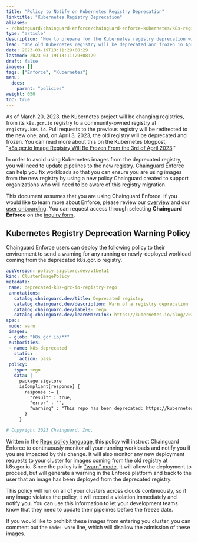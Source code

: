```yaml
---
title: "Policy to Notify on Kubernetes Registry Deprecation"
linktitle: "Kubernetes Registry Deprecation"
aliases:
- /chainguard/chainguard-enforce/chainguard-enforce-kubernetes/k8s-registry-deprecation-policy/
type: "article"
description: "How to prepare for the Kubernetes registry deprecation with Chainguard Enforce"
lead: "The old Kubernetes registry will be deprecated and frozen in April 2023"
date: 2023-03-19T13:11:29+08:29
lastmod: 2023-03-19T13:11:29+08:29
draft: false
images: []
tags: ["Enforce", "Kubernetes"]
menu:
  docs:
    parent: "policies"
weight: 050
toc: true
---
```


As of March 20, 2023, the Kubernetes project will be changing registries, from its `k8s.gcr.io` registry to a community-owned registry at `registry.k8s.io`. Pull requests to the previous registry will be redirected to the new one, and, on April 3, 2023, the old registry will be deprecated and frozen. You can read more about this on the Kubernetes blogpost, "[k8s.gcr.io Image Registry Will Be Frozen From the 3rd of April 2023](https://kubernetes.io/blog/2023/02/06/k8s-gcr-io-freeze-announcement/)."

In order to avoid using Kubernetes images from the deprecated registry, you will need to update pipelines to the new registry. Chainguard Enforce can help you fix workloads so that you can ensure you are using images from the new registry by using a new policy Chainguard created to support organizations who will need to be aware of this registry migration.

This document assumes that you are using Chainguard Enforce. If you would like to learn more about Enforce, please review our [overview](/chainguard/chainguard-enforce/chainguard-enforce-kubernetes/enforce-overview/) and our [user onboarding](/chainguard/chainguard-enforce/chainguard-enforce-kubernetes/chainguard-enforce-user-onboarding/). You can request access through selecting **Chainguard Enforce** on the [inquiry form](https://www.chainguard.dev/contact?utm_source=docs).

## Kubernetes Registry Deprecation Warning Policy

Chainguard Enforce users can deploy the following policy to their environment to send a warning for any running or newly-deployed workload coming from the deprecated k8s.gcr.io registry.

```yaml
apiVersion: policy.sigstore.dev/v1beta1
kind: ClusterImagePolicy
metadata:
 name: deprecated-k8s-grc-io-registry-rego
 annotations:
   catalog.chainguard.dev/title: Deprecated registry
   catalog.chainguard.dev/description: Warn of a registry deprecation
   catalog.chainguard.dev/labels: rego
   catalog.chainguard.dev/learnMoreLink: https://kubernetes.io/blog/2023/02/06/k8s-gcr-io-freeze-announcement/
spec:
 mode: warn
 images:
 - glob: "k8s.gcr.io/**"
 authorities:
 - name: k8s-deprecated
   static:
     action: pass
 policy:
   type: rego
   data: |
     package sigstore
     isCompliant[response] {
       response := {
         "result" : true,
         "error" : "",
         "warning" : "This repo has been deprecated: https://kubernetes.io/blog/2023/02/06/k8s-gcr-io-freeze-announcement/"
       }
     }

# Copyright 2023 Chainguard, Inc.
```

Written in the [Rego policy language](/chainguard/chainguard-enforce/chainguard-enforce-kubernetes/chainguard-enforce-rego-policies/), this policy will instruct Chainguard Enforce to continuously monitor all your running workloads and notify you if you are impacted by this change. It will also monitor any new deployment requests to your cluster for images coming from the old registry at k8s.gcr.io. Since the policy is in ["warn" mode](/chainguard/chainguard-enforce/chainguard-enforce-kubernetes/how-to-disable-policy-enforcement/), it will allow the deployment to proceed, but will generate a warning in the Enforce platform and back to the user that an image has been deployed from the deprecated registry.

This policy will run on all of your clusters across clouds continuously, so if any image violates the policy, it will record a violation immediately and notify you. You can use this information to let your development teams know that they need to update their pipelines before the freeze date.

If you would like to prohibit these images from entering you cluster, you can comment out the `mode: warn` line, which will disallow the admission of these images.